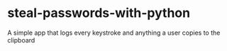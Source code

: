 # steal-passwords-with-python
A simple app that logs every keystroke and anything a user copies to the clipboard
